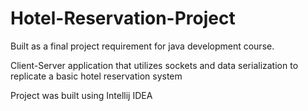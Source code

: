 # Hotel-Reservation-Project
Built as a final project requirement for java development course.

Client-Server application that utilizes sockets and data serialization to replicate a basic hotel reservation system

Project was built using Intellij IDEA
